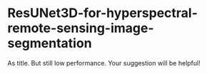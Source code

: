 # ResUNet3D-for-hyperspectral-remote-sensing-image-segmentation
As title. But still low performance. Your suggestion will be helpful!
